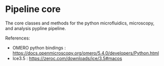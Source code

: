 # Pipeline core

The core classes and methods for the python microfluidics, microscopy, and analysis pypline pipeline.

References:
* OMERO python bindings : https://docs.openmicroscopy.org/omero/5.4.0/developers/Python.html
* Ice3.5 : https://zeroc.com/downloads/ice/3.5#macos

